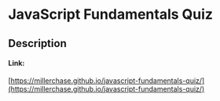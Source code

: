 # JavaScript Fundamentals Quiz

## Description


#### Link:
[https://millerchase.github.io/javascript-fundamentals-quiz/](https://millerchase.github.io/javascript-fundamentals-quiz/)
